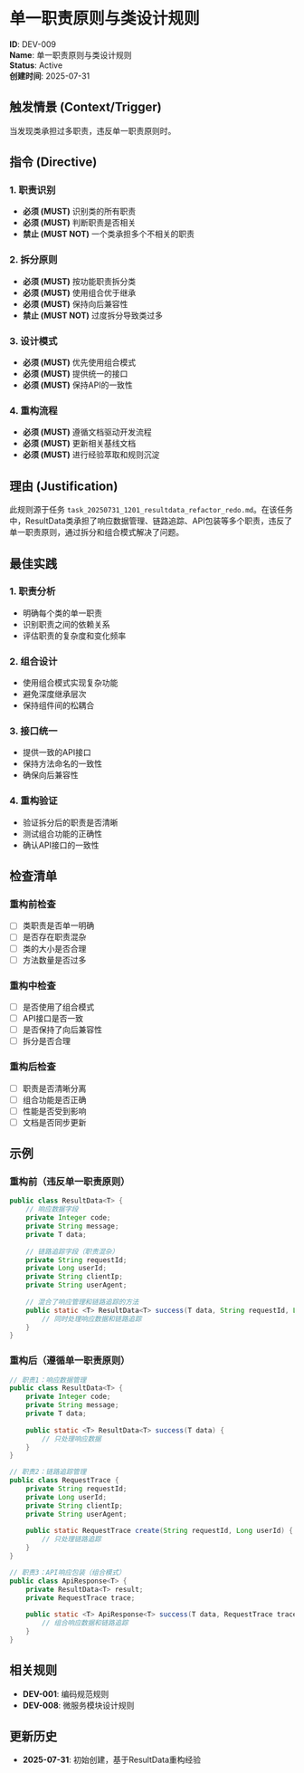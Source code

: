 # 单一职责原则与类设计规则

**ID**: DEV-009  
**Name**: 单一职责原则与类设计规则  
**Status**: Active  
**创建时间**: 2025-07-31  

## 触发情景 (Context/Trigger)
当发现类承担过多职责，违反单一职责原则时。

## 指令 (Directive)

### 1. 职责识别
- **必须 (MUST)** 识别类的所有职责
- **必须 (MUST)** 判断职责是否相关
- **禁止 (MUST NOT)** 一个类承担多个不相关的职责

### 2. 拆分原则
- **必须 (MUST)** 按功能职责拆分类
- **必须 (MUST)** 使用组合优于继承
- **必须 (MUST)** 保持向后兼容性
- **禁止 (MUST NOT)** 过度拆分导致类过多

### 3. 设计模式
- **必须 (MUST)** 优先使用组合模式
- **必须 (MUST)** 提供统一的接口
- **必须 (MUST)** 保持API的一致性

### 4. 重构流程
- **必须 (MUST)** 遵循文档驱动开发流程
- **必须 (MUST)** 更新相关基线文档
- **必须 (MUST)** 进行经验萃取和规则沉淀

## 理由 (Justification)
此规则源于任务 `task_20250731_1201_resultdata_refactor_redo.md`。在该任务中，ResultData类承担了响应数据管理、链路追踪、API包装等多个职责，违反了单一职责原则，通过拆分和组合模式解决了问题。

## 最佳实践

### 1. 职责分析
- 明确每个类的单一职责
- 识别职责之间的依赖关系
- 评估职责的复杂度和变化频率

### 2. 组合设计
- 使用组合模式实现复杂功能
- 避免深度继承层次
- 保持组件间的松耦合

### 3. 接口统一
- 提供一致的API接口
- 保持方法命名的一致性
- 确保向后兼容性

### 4. 重构验证
- 验证拆分后的职责是否清晰
- 测试组合功能的正确性
- 确认API接口的一致性

## 检查清单

### 重构前检查
- [ ] 类职责是否单一明确
- [ ] 是否存在职责混杂
- [ ] 类的大小是否合理
- [ ] 方法数量是否过多

### 重构中检查
- [ ] 是否使用了组合模式
- [ ] API接口是否一致
- [ ] 是否保持了向后兼容性
- [ ] 拆分是否合理

### 重构后检查
- [ ] 职责是否清晰分离
- [ ] 组合功能是否正确
- [ ] 性能是否受到影响
- [ ] 文档是否同步更新

## 示例

### 重构前（违反单一职责原则）
```java
public class ResultData<T> {
    // 响应数据字段
    private Integer code;
    private String message;
    private T data;
    
    // 链路追踪字段（职责混杂）
    private String requestId;
    private Long userId;
    private String clientIp;
    private String userAgent;
    
    // 混合了响应管理和链路追踪的方法
    public static <T> ResultData<T> success(T data, String requestId, Long userId) {
        // 同时处理响应数据和链路追踪
    }
}
```

### 重构后（遵循单一职责原则）
```java
// 职责1：响应数据管理
public class ResultData<T> {
    private Integer code;
    private String message;
    private T data;
    
    public static <T> ResultData<T> success(T data) {
        // 只处理响应数据
    }
}

// 职责2：链路追踪管理
public class RequestTrace {
    private String requestId;
    private Long userId;
    private String clientIp;
    private String userAgent;
    
    public static RequestTrace create(String requestId, Long userId) {
        // 只处理链路追踪
    }
}

// 职责3：API响应包装（组合模式）
public class ApiResponse<T> {
    private ResultData<T> result;
    private RequestTrace trace;
    
    public static <T> ApiResponse<T> success(T data, RequestTrace trace) {
        // 组合响应数据和链路追踪
    }
}
```

## 相关规则
- **DEV-001**: 编码规范规则
- **DEV-008**: 微服务模块设计规则

## 更新历史
- **2025-07-31**: 初始创建，基于ResultData重构经验 